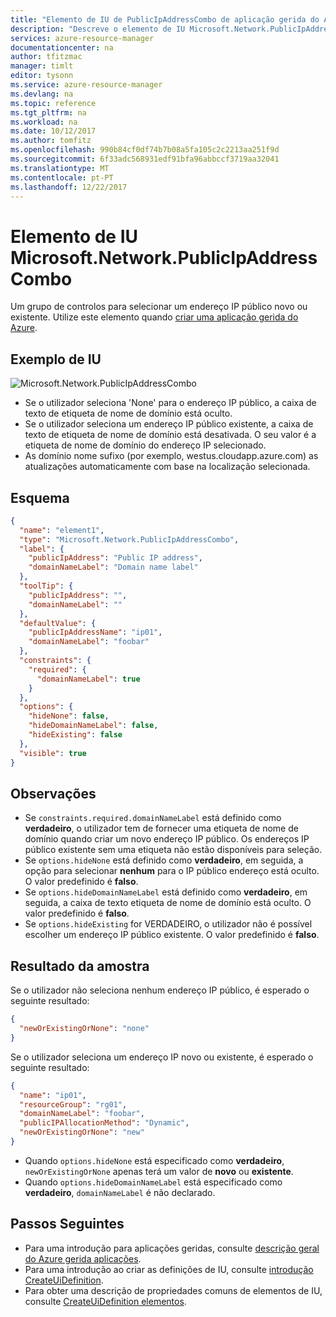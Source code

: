 ```yaml
---
title: "Elemento de IU de PublicIpAddressCombo de aplicação gerida do Azure | Microsoft Docs"
description: "Descreve o elemento de IU Microsoft.Network.PublicIpAddressCombo para aplicações geridas do Azure"
services: azure-resource-manager
documentationcenter: na
author: tfitzmac
manager: timlt
editor: tysonn
ms.service: azure-resource-manager
ms.devlang: na
ms.topic: reference
ms.tgt_pltfrm: na
ms.workload: na
ms.date: 10/12/2017
ms.author: tomfitz
ms.openlocfilehash: 990b84cf0df74b7b08a5fa105c2c2213aa251f9d
ms.sourcegitcommit: 6f33adc568931edf91bfa96abbccf3719aa32041
ms.translationtype: MT
ms.contentlocale: pt-PT
ms.lasthandoff: 12/22/2017
---
```

# <a name="microsoftnetworkpublicipaddresscombo-ui-element"></a>Elemento de IU Microsoft.Network.PublicIpAddressCombo
Um grupo de controlos para selecionar um endereço IP público novo ou existente. Utilize este elemento quando [criar uma aplicação gerida do Azure](publish-service-catalog-app.md).

## <a name="ui-sample"></a>Exemplo de IU
![Microsoft.Network.PublicIpAddressCombo](./media/managed-application-elements/microsoft.network.publicipaddresscombo.png)

- Se o utilizador seleciona 'None' para o endereço IP público, a caixa de texto de etiqueta de nome de domínio está oculto.
- Se o utilizador seleciona um endereço IP público existente, a caixa de texto de etiqueta de nome de domínio está desativada. O seu valor é a etiqueta de nome de domínio do endereço IP selecionado.
- As domínio nome sufixo (por exemplo, westus.cloudapp.azure.com) as atualizações automaticamente com base na localização selecionada.

## <a name="schema"></a>Esquema
```json
{
  "name": "element1",
  "type": "Microsoft.Network.PublicIpAddressCombo",
  "label": {
    "publicIpAddress": "Public IP address",
    "domainNameLabel": "Domain name label"
  },
  "toolTip": {
    "publicIpAddress": "",
    "domainNameLabel": ""
  },
  "defaultValue": {
    "publicIpAddressName": "ip01",
    "domainNameLabel": "foobar"
  },
  "constraints": {
    "required": {
      "domainNameLabel": true
    }
  },
  "options": {
    "hideNone": false,
    "hideDomainNameLabel": false,
    "hideExisting": false
  },
  "visible": true
}
```

## <a name="remarks"></a>Observações
- Se `constraints.required.domainNameLabel` está definido como **verdadeiro**, o utilizador tem de fornecer uma etiqueta de nome de domínio quando criar um novo endereço IP público. Os endereços IP público existente sem uma etiqueta não estão disponíveis para seleção.
- Se `options.hideNone` está definido como **verdadeiro**, em seguida, a opção para selecionar **nenhum** para o IP público endereço está oculto. O valor predefinido é **falso**.
- Se `options.hideDomainNameLabel` está definido como **verdadeiro**, em seguida, a caixa de texto etiqueta de nome de domínio está oculto. O valor predefinido é **falso**.
- Se `options.hideExisting` for VERDADEIRO, o utilizador não é possível escolher um endereço IP público existente. O valor predefinido é **falso**.

## <a name="sample-output"></a>Resultado da amostra
Se o utilizador não seleciona nenhum endereço IP público, é esperado o seguinte resultado:
```json
{
  "newOrExistingOrNone": "none"
}
```

Se o utilizador seleciona um endereço IP novo ou existente, é esperado o seguinte resultado:
```json
{
  "name": "ip01",
  "resourceGroup": "rg01",
  "domainNameLabel": "foobar",
  "publicIPAllocationMethod": "Dynamic",
  "newOrExistingOrNone": "new"
}
```
- Quando `options.hideNone` está especificado como **verdadeiro**, `newOrExistingOrNone` apenas terá um valor de **novo** ou **existente**.
- Quando `options.hideDomainNameLabel` está especificado como **verdadeiro**, `domainNameLabel` é não declarado.

## <a name="next-steps"></a>Passos Seguintes
* Para uma introdução para aplicações geridas, consulte [descrição geral do Azure gerida aplicações](overview.md).
* Para uma introdução ao criar as definições de IU, consulte [introdução CreateUiDefinition](create-uidefinition-overview.md).
* Para obter uma descrição de propriedades comuns de elementos de IU, consulte [CreateUiDefinition elementos](create-uidefinition-elements.md).
